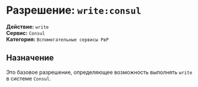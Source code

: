 # Разрешение: `write:consul`

**Действие:** `write`  
**Сервис:** `Consul`  
**Категория:** `Вспомогательные сервисы РвР`

## Назначение
Это базовое разрешение, определяющее возможность выполнять `write` в системе `Consul`.
